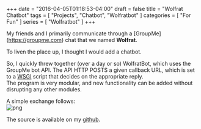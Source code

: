 +++
date = "2016-04-05T01:18:53-04:00"
draft = false
title = "Wolfrat Chatbot"
tags = [ "Projects", "Chatbot", "Wolfratbot" ]
categories = [ "For Fun" ]
series = [ "Wolfratbot" ]
+++

My friends and I primarily communicate through a [GroupMe]
(https://groupme.com) chat that we named **Wolfrat**.  

To liven the place up, I thought I would add a chatbot.  

So, I quickly threw together (over a day or so) WolfratBot, which uses the
GroupMe bot API. The API HTTP POSTS a given callback URL, which is set to
a [WSGI](https://en.wikipedia.org/wiki/Web_Server_Gateway_Interface)
script that decides on the appropriate reply.  
The program is very modular, and new functionality can be added without
disrupting any other modules. 

A simple exchange follows:  
![png](../20160425_224532.png)

The source is available on my [github](https://github.com/JohnathonNow/wolfratbot).


